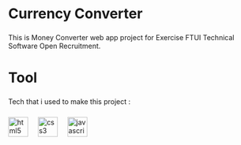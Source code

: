 <h1 align="left">Currency Converter</h1>

###

<p align="left">This is Money Converter web app project for Exercise FTUI Technical Software Open Recruitment.</p>

###

<h1 align="left">Tool</h1>

###

<p align="left">Tech that i used to make this project :</p>

###

<div align="left">
  <img src="https://cdn.jsdelivr.net/gh/devicons/devicon/icons/html5/html5-original.svg" height="40" alt="html5 logo"  />
  <img width="12" />
  <img src="https://cdn.jsdelivr.net/gh/devicons/devicon/icons/css3/css3-original.svg" height="40" alt="css3 logo"  />
  <img width="12" />
  <img src="https://cdn.jsdelivr.net/gh/devicons/devicon/icons/javascript/javascript-original.svg" height="40" alt="javascript logo"  />
</div>

###
